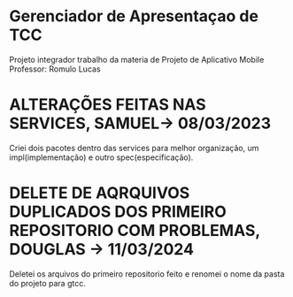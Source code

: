 # Gerenciador de Apresentaçao de TCC
Projeto integrador
trabalho da materia de Projeto de Aplicativo Mobile
Professor:
  Romulo
  Lucas

# ALTERAÇÕES FEITAS NAS SERVICES, SAMUEL-> 08/03/2023
Criei dois pacotes dentro das services para melhor organização, um impl(implementação) e outro spec(especificação).

# DELETE DE AQRQUIVOS DUPLICADOS DOS PRIMEIRO REPOSITORIO COM PROBLEMAS, DOUGLAS -> 11/03/2024
Deletei os arquivos do primeiro repositorio feito e renomei o nome da pasta do projeto para gtcc.